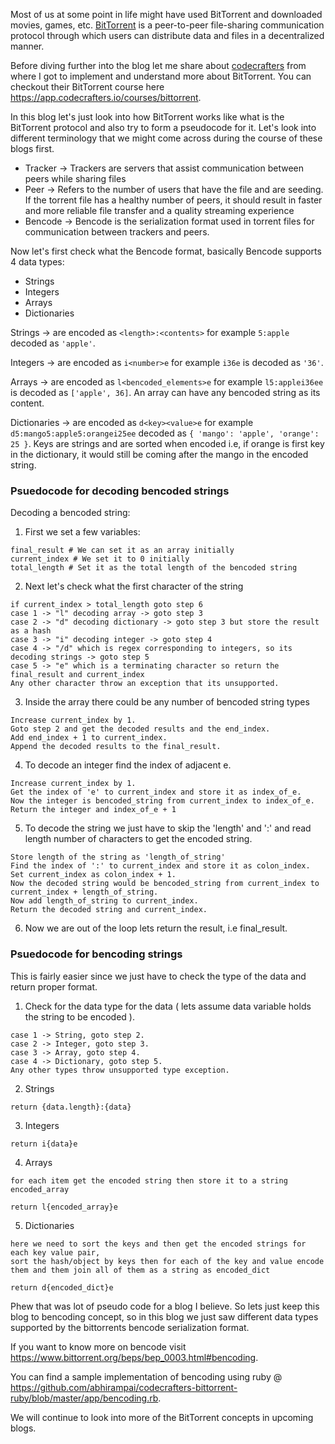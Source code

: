 Most of us at some point in life might have used BitTorrent and downloaded movies, games, etc. [BitTorrent](https://www.bittorrent.com/) is a peer-to-peer file-sharing communication protocol through which users can distribute data and files in a decentralized manner.

Before diving further into the blog let me share about [codecrafters](codecrafters.io) from where I got to implement and understand more about BitTorrent. You can checkout their BitTorrent course here https://app.codecrafters.io/courses/bittorrent.

In this blog let's just look into how BitTorrent works like what is the BitTorrent protocol and also try to form a pseudocode for it. Let's look into different terminology that we might come across during the course of these blogs first.

- Tracker -> Trackers are servers that assist communication between peers while sharing files
- Peer -> Refers to the number of users that have the file and are seeding. If the torrent file has a healthy number of peers, it should result in faster and more reliable file transfer and a quality streaming experience
- Bencode -> Bencode is the serialization format used in torrent files for communication between trackers and peers.

Now let's first check what the Bencode format, basically Bencode supports 4 data types:
- Strings
- Integers
- Arrays
- Dictionaries

Strings -> are encoded as `<length>:<contents>` for example `5:apple` decoded as `'apple'`.

Integers -> are encoded as `i<number>e` for example `i36e` is decoded as `'36'`.

Arrays -> are encoded as `l<bencoded_elements>e` for example `l5:applei36ee` is decoded as `['apple', 36]`. An array can have any bencoded string as its content.

Dictionaries -> are encoded as `d<key><value>e` for example `d5:mango5:apple5:orangei25ee` decoded as `{ 'mango': 'apple', 'orange': 25 }`. Keys are strings and are sorted when encoded i.e, if orange is first key in the dictionary, it would still be coming after the mango in the encoded string.

### Psuedocode for decoding bencoded strings

Decoding a bencoded string:
1. First we set a few variables:
```
final_result # We can set it as an array initially
current_index # We set it to 0 initially
total_length # Set it as the total length of the bencoded string
```

2. Next let's check what the first character of the string
```
if current_index > total_length goto step 6
case 1 -> "l" decoding array -> goto step 3
case 2 -> "d" decoding dictionary -> goto step 3 but store the result as a hash
case 3 -> "i" decoding integer -> goto step 4
case 4 -> "/d" which is regex corresponding to integers, so its decoding strings -> goto step 5
case 5 -> "e" which is a terminating character so return the final_result and current_index
Any other character throw an exception that its unsupported.
```

3. Inside the array there could be any number of bencoded string types
```
Increase current_index by 1.
Goto step 2 and get the decoded results and the end_index.
Add end_index + 1 to current_index.
Append the decoded results to the final_result.
```

4. To decode an integer find the index of adjacent e.
```
Increase current_index by 1.
Get the index of 'e' to current_index and store it as index_of_e.
Now the integer is bencoded_string from current_index to index_of_e.
Return the integer and index_of_e + 1
```

5. To decode the string we just have to skip the 'length' and ':' and read length number of characters to get the encoded string.
```
Store length of the string as 'length_of_string'
Find the index of ':' to current_index and store it as colon_index.
Set current_index as colon_index + 1.
Now the decoded string would be bencoded_string from current_index to current_index + length_of_string.
Now add length_of_string to current_index.
Return the decoded string and current_index.
```

6. Now we are out of the loop lets return the result, i.e final_result.

### Psuedocode for bencoding strings
This is fairly easier since we just have to check the type of the data and return proper format.


1. Check for the data type for the data ( lets assume data variable holds the string to be encoded ).
```
case 1 -> String, goto step 2.
case 2 -> Integer, goto step 3.
case 3 -> Array, goto step 4.
case 4 -> Dictionary, goto step 5.
Any other types throw unsupported type exception.
```

2. Strings
```
return {data.length}:{data}
```

3. Integers
```
return i{data}e
```

4. Arrays
```
for each item get the encoded string then store it to a string encoded_array

return l{encoded_array}e
```

5. Dictionaries
```
here we need to sort the keys and then get the encoded strings for each key value pair,
sort the hash/object by keys then for each of the key and value encode them and them join all of them as a string as encoded_dict

return d{encoded_dict}e
```

Phew that was lot of pseudo code for a blog I believe. So lets just keep this blog to bencoding concept, so in this blog we just saw different data types supported by the bittorrents bencode serialization format.

If you want to know more on bencode visit https://www.bittorrent.org/beps/bep_0003.html#bencoding.

You can find a sample implementation of bencoding using ruby @ https://github.com/abhirampai/codecrafters-bittorrent-ruby/blob/master/app/bencoding.rb.

We will continue to look into more of the BitTorrent concepts in upcoming blogs.
